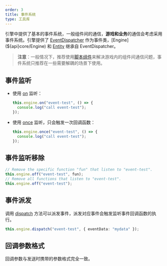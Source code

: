 ```yaml
---
order: 3
title: 事件系统
type: 工具库
---
```


引擎中提供了基本的事件系统，一般组件间的通信，**游戏和业务**的通信会考虑采用事件系统。引擎提供了 [EventDispatcher](${api}core/EventDispatcher) 作为事件类，[Engine](${api}core/Engine) 和 [Entity](${api}core/Entity) 继承自 EventDispatcher。

> **注意**：一般情况下，推荐使用[脚本组件](${docs}script-cn)来解决游戏内的组件间通信问题，事件系统只推荐在一些需要解耦的场景下使用。

## 事件监听

- 使用 [on](${api}core/EventDispatcher#on) 监听：

  ```typescript
  this.engine.on("event-test", () => {
    console.log("call event-test");
  });
  ```

- 使用 [once](${api}core/EventDispatcher#once) 监听，只会触发一次回调函数：

  ```typescript
  this.engine.once("event-test", () => {
    console.log("call event-test");
  });
  ```

## 事件监听移除

```typescript
// Remove the specific function "fun" that listen to "event-test".
this.engine.off("event-test", fun);
// Remove all functions that listen to "event-test".
this.engine.off("event-test");
```

## 事件派发

调用 [dispatch](${api}core/EventDispatcher#dispatch) 方法可以派发事件，派发对应事件会触发监听事件回调函数的执行。

```typescript
this.engine.dispatch("event-test", { eventData: "mydata" });
```

## 回调参数格式

回调参数与发送时携带的参数格式完全一致。
